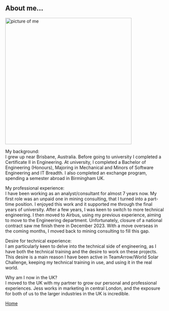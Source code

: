 ## About me...

<img src="./../../imgs/personal-pic.jpeg" alt="picture of me" height="400">


My background:<br>
I grew up near Brisbane, Australia. Before going to university I completed a Certificate II in Engineering. 
At university, I completed a Bachelor of Engineering (Honours), Majoring in Mechanical and Minors of Software Engineering and IT Breadth. 
I also completed an exchange program, spending a semester abroad in Birmingham UK. 
<br>

My professional experience:<br>
I have been working as an analyst/consultant for almost 7 years now. 
My first role was an unpaid one in mining consulting, that I turned into a part-time position. I enjoyed this work and it supported me through the final years of university. 
After a few years, I was keen to switch to more technical engineering. I then moved to Airbus, using my previous experience, aiming to move to the Engineering department. 
Unfortunately, closure of a national contract saw me finish there in December 2023. With a move overseas in the coming months, I moved back to mining consulting to fill this gap. 
<br>

Desire for technical experience:<br>
I am particularly keen to delve into the technical side of engineering, as I have both the technical training and the desire to work on these projects. 
This desire is a main reason I have been active in TeamArrow/World Solar Challenge, keeping my technical training in use, and using it in the real world. 
<br>

Why am I now in the UK?<br>
I moved to the UK with my partner to grow our personal and professional experiences. Jess works in marketing in central London, and the exposure for both of us to the larger industries in the UK is incredible. 
<br>


[Home](./..)
